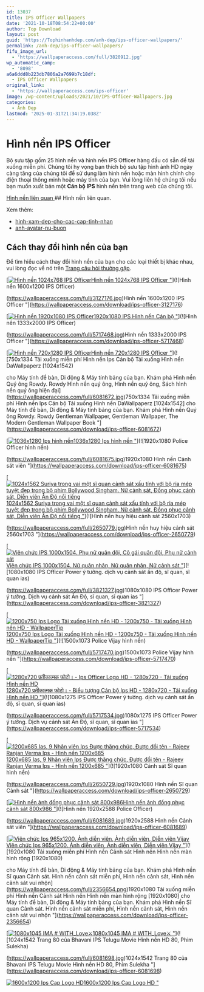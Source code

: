 ```yaml
---
id: 13037
title: IPS Officer Wallpapers
date: '2021-10-18T08:54:22+00:00'
author: Top Download
layout: post
guid: 'https://Tophinhanhdep.com/anh-dep/ips-officer-wallpapers/'
permalink: /anh-dep/ips-officer-wallpapers/
fifu_image_url:
  - 'https://wallpaperaccess.com/full/3820912.jpg'
wp_automatic_camp:
  - '8098'
a6a6ddd8b223db7806a2a7699b7c18df:
  - IPS Officer Wallpapers
original_link:
  - 'https://wallpaperaccess.com/ips-officer'
image: /wp-content/uploads/2021/10/IPS-Officer-Wallpapers.jpg
categories:
  - Ảnh Đẹp
lastmod: '2025-01-31T21:34:19.038Z'
---
```

# Hình nền IPS Officer

Bộ sưu tập gồm 25 hình nền và hình nền IPS Officer hàng đầu có sẵn để tải xuống miễn phí. Chúng tôi hy vọng bạn thích bộ sưu tập hình ảnh HD ngày càng tăng của chúng tôi để sử dụng làm hình nền hoặc màn hình chính cho điện thoại thông minh hoặc máy tính của bạn. Vui lòng liên hệ chúng tôi nếu bạn muốn xuất bản một **Cán bộ IPS** hình nền trên trang web của chúng tôi.

[Hình nền liên quan ](#related) ## Hình nền liên quan.

   
 Xem thêm:

   
- [hinh-xam-dep-cho-cac-cap-tinh-nhan](https://tophinhanhdep.com/hinh-xam-dep/hinh-xam-dep-cho-cac-cap-tinh-nhan/)
- [anh-avatar-nu-buon](https://tophinhanhdep.com/anh-avatar/anh-avatar-nu-buon/)

## Cách thay đổi hình nền của bạn

Để tìm hiểu cách thay đổi hình nền của bạn cho các loại thiết bị khác nhau, vui lòng đọc về nó trên [Trang câu hỏi thường gặp](https://tophinhanhdep.com/faq/).

  
[[![Hình nền 1024x768 IPS Officer](https://wallpaperaccess.com/full/3820912.jpg)Hình nền 1024x768 IPS Officer "](https://wallpaperaccess.com/download/ips-officer-3820912)](![Hình nền 1600x1200 IPS Officer)

(https://wallpaperaccess.com/full/3127176.jpg)Hình nền 1600x1200 IPS Officer "](https://wallpaperaccess.com/download/ips-officer-3127176)

[[![Hình nền 1920x1080 IPS Officer](https://wallpaperaccess.com/full/2356659.jpg)1920x1080 IPS Hình nền Cán bộ "](https://wallpaperaccess.com/download/ips-officer-2356659)](![Hình nền 1333x2000 IPS Officer)

(https://wallpaperaccess.com/full/5717468.jpg)Hình nền 1333x2000 IPS Officer "](https://wallpaperaccess.com/download/ips-officer-5717468)

[[![Hình nền 720x1280 IPS Officer](https://wallpaperaccess.com/full/5717472.jpg)Hình nền 720x1280 IPS Officer "](https://wallpaperaccess.com/download/ips-officer-5717472)](![750x1334 Tải xuống miễn phí Hình nền Ips Cán bộ Tải xuống Hình nền DaWallpaperz [1024x1542)

 cho Máy tính để bàn, Di động & Máy tính bảng của bạn.  Khám phá Hình nền Quý ông Rowdy.  Rowdy Hình nền quý ông, Hình nền quý ông, Sách hình nền quý ông hiện đại](https://wallpaperaccess.com/full/6081672.jpg)750x1334 Tải xuống miễn phí Hình nền Ips Cán bộ Tải xuống Hình nền DaWallpaperz \[1024x1542\] cho Máy tính để bàn, Di động &amp; Máy tính bảng của bạn. Khám phá Hình nền Quý ông Rowdy. Rowdy Gentleman Wallpaper, Gentleman Wallpaper, The Modern Gentleman Wallpaper Book "](https://wallpaperaccess.com/download/ips-officer-6081672)

[[![1036x1280 Ips hình nền](https://wallpaperaccess.com/full/6081304.jpg)1036x1280 Ips hình nền "](https://wallpaperaccess.com/download/ips-officer-6081304)](![1920x1080 Police Officer hình nền)

(https://wallpaperaccess.com/full/6081675.jpg)1920x1080 Hình nền Cảnh sát viên "](https://wallpaperaccess.com/download/ips-officer-6081675)

[[![1024x1562 Suriya trong vai một sĩ quan cảnh sát xấu tính với bộ ria mép tuyệt đẹp trong bộ phim Bollywood Singham.  Nữ cảnh sát, Đồng phục cảnh sát, Diễn viên Ấn Độ nổi tiếng](https://wallpaperaccess.com/full/2509231.jpg)1024x1562 Suriya trong vai một sĩ quan cảnh sát xấu tính với bộ ria mép tuyệt đẹp trong bộ phim Bollywood Singham. Nữ cảnh sát, Đồng phục cảnh sát, Diễn viên Ấn Độ nổi tiếng "](https://wallpaperaccess.com/download/ips-officer-2509231)](![Hình nền huy hiệu cảnh sát 2560x1703)

(https://wallpaperaccess.com/full/2650779.jpg)Hình nền huy hiệu cảnh sát 2560x1703 "](https://wallpaperaccess.com/download/ips-officer-2650779)

[[![Viên chức IPS 1000x1504.  Phụ nữ quân đội, Cô gái quân đội, Phụ nữ cảnh sát](https://wallpaperaccess.com/full/3820937.jpg)Viên chức IPS 1000x1504. Nữ quân nhân, Nữ quân nhân, Nữ cảnh sát "](https://wallpaperaccess.com/download/ips-officer-3820937)](![1080x1080 IPS Officer Power ý tưởng.  dịch vụ cảnh sát ấn độ, sĩ quan, sĩ quan ias)

(https://wallpaperaccess.com/full/3821327.jpg)1080x1080 IPS Officer Power ý tưởng. Dịch vụ cảnh sát Ấn Độ, sĩ quan, sĩ quan ias "](https://wallpaperaccess.com/download/ips-officer-3821327)

[[![1200x750 Ips Logo Tải xuống Hình nền HD - 1200x750 - Tải xuống Hình nền HD - WallpaperTip](https://wallpaperaccess.com/full/3820997.jpg)1200x750 Ips Logo Tải xuống Hình nền HD - 1200x750 - Tải xuống Hình nền HD - WallpaperTip "](https://wallpaperaccess.com/download/ips-officer-3820997)](![1500x1073 Police Vijay hình nền)

(https://wallpaperaccess.com/full/5717470.jpg)1500x1073 Police Vijay hình nền "](https://wallpaperaccess.com/download/ips-officer-5717470)

[[![1280x720 प्रतीकात्मक फोटो।  - Ips Officer Logo HD - 1280x720 - Tải xuống Hình nền HD](https://wallpaperaccess.com/full/5717519.jpg)1280x720 प्रतीकात्मक फोटो। - Biểu tượng Cán bộ Ips HD - 1280x720 - Tải xuống Hình nền HD "](https://wallpaperaccess.com/download/ips-officer-5717519)](![1080x1275 IPS Officer Power ý tưởng.  dịch vụ cảnh sát ấn độ, sĩ quan, sĩ quan ias)

(https://wallpaperaccess.com/full/5717534.jpg)1080x1275 IPS Officer Power ý tưởng. Dịch vụ cảnh sát Ấn Độ, sĩ quan, sĩ quan ias "](https://wallpaperaccess.com/download/ips-officer-5717534)

[[![1200x685 Ias, 9 Nhân viên Ips Được thăng chức, Được đổi tên - Rajeev Ranjan Verma Ips - Hình nền 1200x685](https://wallpaperaccess.com/full/3821021.jpg)1200x685 Ias, 9 Nhân viên Ips Được thăng chức, Được đổi tên - Rajeev Ranjan Verma Ips - Hình nền 1200x685 "](https://wallpaperaccess.com/download/ips-officer-3821021)](![1920x1080 Cảnh sát Sĩ quan hình nền)

(https://wallpaperaccess.com/full/2650729.jpg)1920x1080 Hình nền Sĩ quan Cảnh sát "](https://wallpaperaccess.com/download/ips-officer-2650729)

[[![Hình nền ảnh đồng phục cảnh sát 800x986](https://wallpaperaccess.com/full/6081688.jpg)Hình nền ảnh đồng phục cảnh sát 800x986 "](https://wallpaperaccess.com/download/ips-officer-6081688)](![Hình nền 1920x2588 Police Officer)

(https://wallpaperaccess.com/full/6081689.jpg)1920x2588 Hình nền Cảnh sát viên "](https://wallpaperaccess.com/download/ips-officer-6081689)

[[![Viên chức Ips 965x1200.  Ảnh diễn viên, Ảnh diễn viên, Diễn viên Vijay](https://wallpaperaccess.com/full/5717487.jpg)Viên chức Ips 965x1200. Ảnh diễn viên, Ảnh diễn viên, Diễn viên Vijay "](https://wallpaperaccess.com/download/ips-officer-5717487)](![1920x1080 Tải xuống miễn phí Hình nền Cảnh sát Hình nền Hình nền màn hình rộng [1920x1080)

 cho Máy tính để bàn, Di động & Máy tính bảng của bạn.  Khám phá Hình nền Sĩ quan Cảnh sát.  Hình nền cảnh sát miễn phí, Hình nền cảnh sát, Hình nền cảnh sát vui nhộn](https://wallpaperaccess.com/full/2356654.png)1920x1080 Tải xuống miễn phí Hình nền Cảnh sát Hình nền Hình nền màn hình rộng \[1920x1080\] cho Máy tính để bàn, Di động &amp; Máy tính bảng của bạn. Khám phá Hình nền Sĩ quan Cảnh sát. Hình nền cảnh sát miễn phí, Hình nền cảnh sát, Hình nền cảnh sát vui nhộn "](https://wallpaperaccess.com/download/ips-officer-2356654)

[[![1080x1045 IMA # WITH_Love⚔️](https://wallpaperaccess.com/full/2694564.jpg)1080x1045 IMA # WITH\_Love⚔️ "](https://wallpaperaccess.com/download/ips-officer-2694564)](![1024x1542 Trang 80 của Bhavani IPS Telugu Movie Hình nền HD 80, Phim Sulekha)

(https://wallpaperaccess.com/full/6081698.jpg)1024x1542 Trang 80 của Bhavani IPS Telugu Movie Hình nền HD 80, Phim Sulekha "](https://wallpaperaccess.com/download/ips-officer-6081698)

[![1600x1200 Ips Cap Logo HD](https://wallpaperaccess.com/full/5717497.jpg)1600x1200 Ips Cap Logo HD "](https://wallpaperaccess.com/download/ips-officer-5717497)
